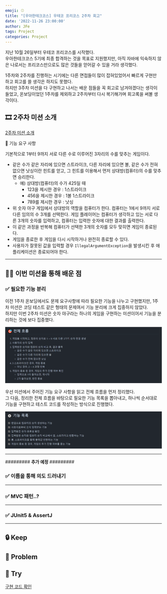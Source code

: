 ```yaml
---
emoji: ⚾
title: "[우아한테크코스] 우테코 프리코스 2주차 회고"
date: '2022-11-26 23:00:00'
author: JFe
tags: Project
categories: Project
---
```


지난 10월 26일부터 우테코 프리코스를 시작했다.  
우아한테크코스 5기에 최종 합격하는 것을 목표로 지원했지만, 아직 자바에 익숙하지 않은 나로서는 프리코스만으로도 많은 것들을 얻어갈 수 있을 거라 생각했다.  

1주차와 2주차를 진행하는 시기에는 다른 면접들이 많이 잡혀있었어서 빠르게 구현만 하고 회고를 쓸 생각은 하지도 못했다.  
하지만 3주차 미션을 다 구현하고 나서는 배운 점들을 꼭 회고로 남겨야겠다는 생각이 들었고, 온보딩이었던 1주차를 제외하고 2주차부터 다시 복기해가며 회고록을 써볼 생각이다.

## 🎞 2주차 미션 소개

[2주차 미션 소개](https://github.com/woowacourse-precourse/java-baseball)  


🚀 기능 요구 사항

기본적으로 1부터 9까지 서로 다른 수로 이루어진 3자리의 수를 맞추는 게임이다.

- 같은 수가 같은 자리에 있으면 스트라이크, 다른 자리에 있으면 볼, 같은 수가 전혀 없으면 낫싱이란 힌트를 얻고, 그 힌트를 이용해서 먼저 상대방(컴퓨터)의 수를 맞추면 승리한다.
    - 예) 상대방(컴퓨터)의 수가 425일 때
        - 123을 제시한 경우 : 1스트라이크
        - 456을 제시한 경우 : 1볼 1스트라이크
        - 789를 제시한 경우 : 낫싱
- 위 숫자 야구 게임에서 상대방의 역할을 컴퓨터가 한다. 컴퓨터는 1에서 9까지 서로 다른 임의의 수 3개를 선택한다. 게임 플레이어는 컴퓨터가 생각하고 있는 서로 다른 3개의 숫자를 입력하고, 컴퓨터는 입력한 숫자에 대한
  결과를 출력한다.
- 이 같은 과정을 반복해 컴퓨터가 선택한 3개의 숫자를 모두 맞히면 게임이 종료된다.
- 게임을 종료한 후 게임을 다시 시작하거나 완전히 종료할 수 있다.
- 사용자가 잘못된 값을 입력할 경우 `IllegalArgumentException`을 발생시킨 후 애플리케이션은 종료되어야 한다.

---

## 👨‍💻 이번 미션을 통해 배운 점

### ✅ 필요한 기능 분리

이전 1주차 온보딩에서도 문제 요구사항에 따라 필요한 기능을 나누고 구현했지만, 1주차 미션은 코딩 테스트 같은 형태의 문제여서 기능 분리에 크게 집중하지 않았다.  
하지만 이번 2주차 미션은 숫자 야구라는 하나의 게임을 구현하는 미션이어서 기능을 분리하는 것에 보다 집중했다.  

![workflow.png](workflow.png)

우선 미션에서 주어진 기능 요구 사항을 읽고 전체 흐름을 먼저 정리했다.  
그 다음, 정리한 전체 흐름을 바탕으로 필요한 기능 목록을 뽑아내고, 하나씩 순서대로 기능을 구현하고 테스트 코드를 작성하는 방식으로 진행했다.  

![function-list.png](function-list.png)


---

######### **추가 예정** #########

### ✅ 이름을 통해 의도 드러내기


---

### ✅ MVC 패턴..?


---

### ✅ JUnit5 & AssertJ


---


## 🔒 Keep



## 🚧 Problem



## 🎯 Try




[구현 코드 확인](https://github.com/Go-Jaecheol/java-baseball/tree/Go-Jaecheol)  


```toc
```